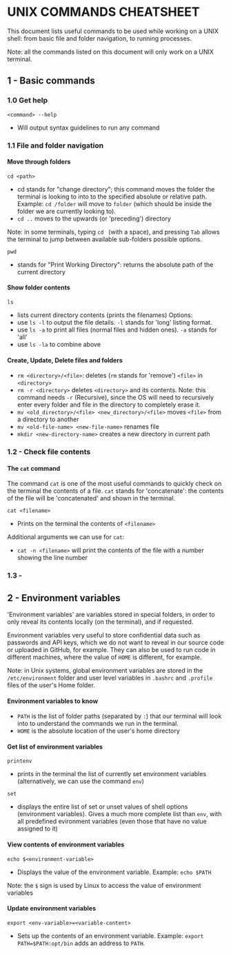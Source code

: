 # UNIX COMMANDS CHEATSHEET

This document lists useful commands to be used while working on a UNIX shell: from basic file and folder navigation, to running processes. 

Note: all the commands listed on this document will only work on a UNIX terminal.

## 1 - Basic commands
### 1.0 Get help
```<command> --help```
- Will output syntax guidelines to run any command

### 1.1 File and folder navigation
#### Move through folders
```cd <path>```
- cd stands for "change directory"; this command moves the folder the terminal is looking to into to the specified absolute or relative path. Example: `cd /folder` will move to `folder` (which should be inside the folder we are currently looking to).
- `cd ..` moves to the upwards (or 'preceding') directory

Note: in some terminals, typing `cd ` (with a space), and pressing `Tab` allows the terminal to jump between available sub-folders possible options.

```pwd```
- stands for "Print Working Directory": returns the absolute path of the current directory

#### Show folder contents
```ls```
- lists current directory contents (prints the filenames)
Options:
- use `ls -l` to output the file details. `-l` stands for 'long' listing format.
- use `ls -a` to print all files (normal files and hidden ones). `-a` stands for 'all'
- use `ls -la` to combine above 

#### Create, Update, Delete files and folders
- `rm <directory>/<file>`: deletes (`rm` stands for 'remove') `<file>` in `<directory>` 
- `rm -r <directory>` deletes `<directory>` and its contents. Note: this command needs `-r` (Recursive), since the OS will need to recursively enter every folder and file in the directory to completely erase it.
- `mv <old_directory>/<file> <new_directory>/<file>` moves `<file>` from a directory to another
- `mv <old-file-name> <new-file-name>` renames file
- `mkdir <new-directory-name>` creates a new directory in current path

### 1.2 - Check file contents
#### The `cat` command
The command `cat` is one of the most useful commands to quickly check on the terminal the contents of a file. `cat` stands for 'concatenate': the contents of the file will be 'concatenated' and shown in the terminal.

```cat <filename>```
- Prints on the terminal the contents of `<filename>`

Additional arguments we can use for `cat`:
- `cat -n <filename>` will print the contents of the file with a number showing the line number

### 1.3 - 

## 2 - Environment variables
'Environment variables' are variables stored in special folders, in order to only reveal its contents locally (on the terminal), and if requested.

Environment variables very useful to store confidential data such as passwords and API keys, which we do not want to reveal in our source code or uploaded in GitHub, for example. They can also be used to run code in different machines, where the value of `HOME` is different, for example.

Note: in Unix systems, global environment variables are stored in the `/etc/environment` folder and user level variables in `.bashrc` and `.profile` files of the user's Home folder.

#### Environment variables to know
- `PATH` is the list of folder paths (separated by `:`) that our terminal will look into to understand the commands we run in the terminal.
- `HOME` is the absolute location of the user's home directory

#### Get list of environment variables
```printenv```
- prints in the terminal the list of currently set environment variables (alternatively, we can use the command `env`)

```set```
- displays the entire list of set or unset values of shell options (environment variables). Gives a much more complete list than  `env`, with all predefined evironment variables (even those that have no value assigned to it)

#### View contents of environment variables
```echo $<environment-variable>```
- Displays the value of the environment variable. Example: `echo $PATH`

Note: the `$` sign is used by Linux to access the value of environment variables

#### Update environment variables
```export <env-variable>=<variable-content>```
- Sets up the contents of an environment variable. Example: `export PATH=$PATH:opt/bin` adds an address to `PATH`.